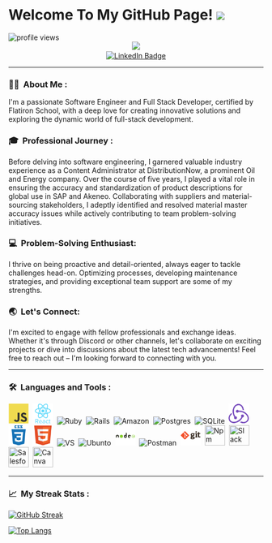<h1>
  Welcome To My GitHub Page!
  <img src="https://media.giphy.com/media/hvRJCLFzcasrR4ia7z/giphy.gif" width="30px"/>
</h1>
<img src="https://komarev.com/ghpvc/?username=janicera2880&style=flat-square&color=green" alt="profile views"/>
  <div id="header" align="center">
  <img src="https://media.giphy.com/media/RN8FdaB6T1bkkI5n4I/giphy.gif" width="200"/>
</div>

<div id="badges" align="center">
  <a href="[your-linkedin-URL](https://www.linkedin.com/in/janice-alecha-15b2a5b3/)">
    <img src="https://img.shields.io/badge/LinkedIn-blue?style=for-the-badge&logo=linkedin&logoColor=white" alt="LinkedIn Badge"/>
  </a>
</div>

---


### :raising_hand_woman:  &nbsp;About Me :
I'm a passionate Software Engineer and Full Stack Developer, certified by Flatiron School, with a deep love for creating innovative solutions and exploring the dynamic world of full-stack development.

### :mortar_board: &nbsp;Professional Journey :
Before delving into software engineering, I garnered valuable industry experience as a Content Administrator at DistributionNow, a prominent Oil and Energy company. Over the course of five years, I played a vital role in ensuring the accuracy and standardization of product descriptions for global use in SAP and Akeneo. Collaborating with suppliers and material-sourcing stakeholders, I adeptly identified and resolved material master accuracy issues while actively contributing to team problem-solving initiatives.

### :computer: &nbsp;Problem-Solving Enthusiast:
I thrive on being proactive and detail-oriented, always eager to tackle challenges head-on. Optimizing processes, developing maintenance strategies, and providing exceptional team support are some of my strengths.

### :earth_asia: &nbsp;Let's Connect:
I'm excited to engage with fellow professionals and exchange ideas. Whether it's through Discord or other channels, let's collaborate on exciting projects or dive into discussions about the latest tech advancements! Feel free to reach out – I'm looking forward to connecting with you.

---

### 🛠 &nbsp;Languages and Tools :

<p>
<img src="https://github.com/devicons/devicon/blob/master/icons/javascript/javascript-original.svg" title="JavaScript" alt="JavaScript" width="40" height="40"/>&nbsp;
<img src="https://github.com/devicons/devicon/blob/master/icons/react/react-original-wordmark.svg" title="React" alt="React" width="40" height="40"/>&nbsp;
<img src="https://cdn.jsdelivr.net/gh/devicons/devicon/icons/ruby/ruby-plain-wordmark.svg" title="Ruby" alt="Ruby" width="40" height="40"/>&nbsp;   
<img src="https://cdn.jsdelivr.net/gh/devicons/devicon/icons/rails/rails-plain-wordmark.svg" title="Rails" alt="Rails" width="40" height="40"/>&nbsp;         
<img src="https://cdn.jsdelivr.net/gh/devicons/devicon/icons/amazonwebservices/amazonwebservices-original-wordmark.svg" title="Amazon" alt="Amazon" width="40" height="40"/>&nbsp;
<img src="https://cdn.jsdelivr.net/gh/devicons/devicon/icons/postgresql/postgresql-plain-wordmark.svg" title="Postgres" alt="Postgres" width="40" height="40"/>&nbsp;  
<img src="https://cdn.jsdelivr.net/gh/devicons/devicon/icons/sqlite/sqlite-original-wordmark.svg" title="SQLite" alt="SQLite" width="40" height="40"/>&nbsp;  
<img src="https://github.com/devicons/devicon/blob/master/icons/redux/redux-original.svg" title="Redux" alt="Redux " width="40" height="40"/>&nbsp;
<img src="https://github.com/devicons/devicon/blob/master/icons/css3/css3-plain-wordmark.svg"  title="CSS3" alt="CSS" width="40" height="40"/>&nbsp;
<img src="https://github.com/devicons/devicon/blob/master/icons/html5/html5-original.svg" title="HTML5" alt="HTML" width="40" height="40"/>&nbsp;
<img src="https://cdn.jsdelivr.net/gh/devicons/devicon/icons/vscode/vscode-original-wordmark.svg" title="VS" alt="VS" width="40" height="40"/>&nbsp;
<img src="https://cdn.jsdelivr.net/gh/devicons/devicon/icons/ubuntu/ubuntu-plain-wordmark.svg" title="Ubuntu"  alt="Ubunto" width="40" height="40"/>&nbsp;
<img src="https://github.com/devicons/devicon/blob/master/icons/nodejs/nodejs-original-wordmark.svg" title="NodeJS" alt="NodeJS" width="40" height="40"/>&nbsp;
<img src="https://www.vectorlogo.zone/logos/getpostman/getpostman-icon.svg" title="Postman"  alt="Postman" width="40" height="40"/>&nbsp;
<img src="https://github.com/devicons/devicon/blob/master/icons/git/git-original-wordmark.svg" title="Git" **alt="Git" width="40" height="40"/>&nbsp;
<img src="https://cdn.jsdelivr.net/gh/devicons/devicon/icons/npm/npm-original-wordmark.svg" title="Npm" **alt="Npm" width="40" height="40"/>&nbsp;
<img src="https://cdn.jsdelivr.net/gh/devicons/devicon/icons/slack/slack-original-wordmark.svg" title="Slack" **alt="Slack" width="40" height="40"/>&nbsp;
<img src="https://cdn.jsdelivr.net/gh/devicons/devicon/icons/salesforce/salesforce-original.svg" title="Salesforce" **alt="Salesforce" width="40" height="40"/>&nbsp;
<img src="https://cdn.jsdelivr.net/gh/devicons/devicon/icons/canva/canva-original.svg" title="Canva" **alt="Canva" width="40" height="40"/>&nbsp;
          
</p>

---

### :chart_with_upwards_trend: &nbsp;My Streak Stats :

[![GitHub Streak](http://github-readme-streak-stats.herokuapp.com?user=janicera2880&theme=radical)](https://git.io/streak-stats)

[![Top Langs](https://github-readme-stats.vercel.app/api/top-langs/?username=janicera2880&layout=compact&theme=vision-friendly-dark)](https://github.com/janicera2880/github-readme-stats)

